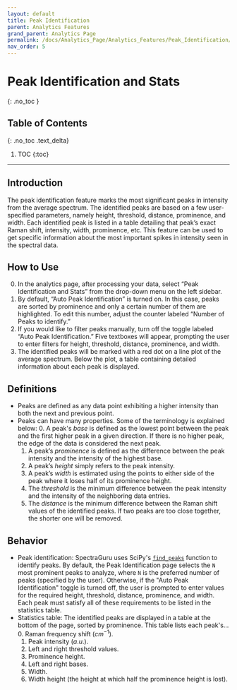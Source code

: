 ```yaml
---
layout: default
title: Peak Identification
parent: Analytics Features
grand_parent: Analytics Page
permalink: /docs/Analytics_Page/Analytics_Features/Peak_Identification/
nav_order: 5
---
```


# Peak Identification and Stats
{: .no_toc }

## Table of Contents
{: .no_toc .text_delta}

1. TOC
{:toc}

---

## Introduction

The peak identification feature marks the most significant peaks in intensity from the average spectrum. The identified peaks are based on a few user-specified parameters, namely height, threshold, distance, prominence, and width. Each identified peak is listed in a table detailing that peak’s exact Raman shift, intensity, width, prominence, etc. This feature can be used to get specific information about the most important spikes in intensity seen in the spectral data.

## How to Use

0. In the analytics page, after processing your data, select “Peak Identification and Stats” from the drop-down menu on the left sidebar.
1. By default, “Auto Peak Identification” is turned on. In this case, peaks are sorted by prominence and only a certain number of them are highlighted. To edit this number, adjust the counter labeled “Number of Peaks to identify.”
2. If you would like to filter peaks manually, turn off the toggle labeled “Auto Peak Identification.” Five textboxes will appear, prompting the user to enter filters for height, threshold, distance, prominence, and width.
3. The identified peaks will be marked with a red dot on a line plot of the average spectrum. Below the plot, a table containing detailed information about each peak is displayed.

## Definitions

- Peaks are defined as any data point exhibiting a higher intensity than both the next and previous point.
- Peaks can have many properties. Some of the terminology is explained below:
    0. A peak's *base* is defined as the lowest point between the peak and the first higher peak in a given direction. If there is no higher peak, the edge of the data is considered the next peak.
    1. A peak’s *prominence* is defined as the difference between the peak intensity and the intensity of the highest base.
    2. A peak’s *height* simply refers to the peak intensity.
    3. A peak’s *width* is estimated using the points to either side of the peak where it loses half of its prominence height.
    4. The *threshold* is the minimum difference between the peak intensity and the intensity of the neighboring data entries.
    5. The *distance* is the minimum difference between the Raman shift values of the identified peaks. If two peaks are too close together, the shorter one will be removed.

## Behavior

- Peak identification: SpectraGuru uses SciPy's [`find_peaks`](https://docs.scipy.org/doc/scipy/reference/generated/scipy.signal.find_peaks.html) function to identify peaks. By default, the Peak Identification page selects the `N` most prominent peaks to analyze, where `N` is the preferred number of peaks (specified by the user). Otherwise, if the "Auto Peak Identification" toggle is turned off, the user is prompted to enter values for the required height, threshold, distance, prominence, and width. Each peak must satisfy all of these requirements to be listed in the statistics table.
- Statistics table: The identified peaks are displayed in a table at the bottom of the page, sorted by prominence. This table lists each peak's...
    0. Raman frequency shift (${cm}^{-1}$).
    1. Peak intensity ($a.u.$).
    2. Left and right threshold values.
    3. Prominence height.
    4. Left and right bases.
    5. Width.
    6. Width height (the height at which half the prominence height is lost).


